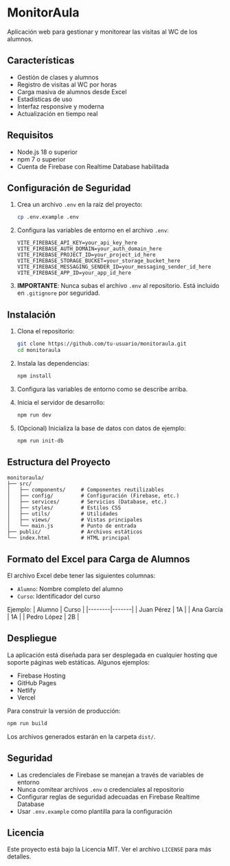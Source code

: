 # MonitorAula

Aplicación web para gestionar y monitorear las visitas al WC de los alumnos.

## Características

- Gestión de clases y alumnos
- Registro de visitas al WC por horas
- Carga masiva de alumnos desde Excel
- Estadísticas de uso
- Interfaz responsive y moderna
- Actualización en tiempo real

## Requisitos

- Node.js 18 o superior
- npm 7 o superior
- Cuenta de Firebase con Realtime Database habilitada

## Configuración de Seguridad

1. Crea un archivo `.env` en la raíz del proyecto:
   ```bash
   cp .env.example .env
   ```

2. Configura las variables de entorno en el archivo `.env`:
   ```env
   VITE_FIREBASE_API_KEY=your_api_key_here
   VITE_FIREBASE_AUTH_DOMAIN=your_auth_domain_here
   VITE_FIREBASE_PROJECT_ID=your_project_id_here
   VITE_FIREBASE_STORAGE_BUCKET=your_storage_bucket_here
   VITE_FIREBASE_MESSAGING_SENDER_ID=your_messaging_sender_id_here
   VITE_FIREBASE_APP_ID=your_app_id_here
   ```

3. **IMPORTANTE**: Nunca subas el archivo `.env` al repositorio. Está incluido en `.gitignore` por seguridad.

## Instalación

1. Clona el repositorio:
   ```bash
   git clone https://github.com/tu-usuario/monitoraula.git
   cd monitoraula
   ```

2. Instala las dependencias:
   ```bash
   npm install
   ```

3. Configura las variables de entorno como se describe arriba.

4. Inicia el servidor de desarrollo:
   ```bash
   npm run dev
   ```
5. (Opcional) Inicializa la base de datos con datos de ejemplo:
   ```bash
   npm run init-db
   ```

## Estructura del Proyecto

```
monitoraula/
├── src/
│   ├── components/     # Componentes reutilizables
│   ├── config/         # Configuración (Firebase, etc.)
│   ├── services/       # Servicios (Database, etc.)
│   ├── styles/         # Estilos CSS
│   ├── utils/          # Utilidades
│   ├── views/          # Vistas principales
│   └── main.js         # Punto de entrada
├── public/             # Archivos estáticos
└── index.html          # HTML principal
```

## Formato del Excel para Carga de Alumnos

El archivo Excel debe tener las siguientes columnas:

- `Alumno`: Nombre completo del alumno
- `Curso`: Identificador del curso

Ejemplo:
| Alumno | Curso |
|--------|-------|
| Juan Pérez | 1A |
| Ana García | 1A |
| Pedro López | 2B |

## Despliegue

La aplicación está diseñada para ser desplegada en cualquier hosting que soporte páginas web estáticas. Algunos ejemplos:

- Firebase Hosting
- GitHub Pages
- Netlify
- Vercel

Para construir la versión de producción:

```bash
npm run build
```

Los archivos generados estarán en la carpeta `dist/`.

## Seguridad

- Las credenciales de Firebase se manejan a través de variables de entorno
- Nunca comitear archivos `.env` o credenciales al repositorio
- Configurar reglas de seguridad adecuadas en Firebase Realtime Database
- Usar `.env.example` como plantilla para la configuración

## Licencia

Este proyecto está bajo la Licencia MIT. Ver el archivo `LICENSE` para más detalles. 